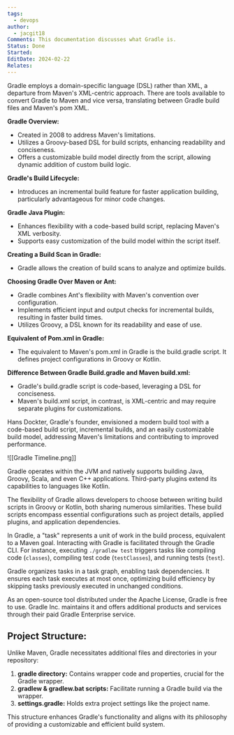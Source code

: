 ```yaml
---
tags:
  - devops
author:
  - jacgit18
Comments: This documentation discusses what Gradle is.
Status: Done
Started: 
EditDate: 2024-02-22
Relates:
---
```

Gradle employs a domain-specific language (DSL) rather than XML, a departure from Maven's XML-centric approach. There are tools available to convert Gradle to Maven and vice versa, translating between Gradle build files and Maven's pom XML.

**Gradle Overview:**
- Created in 2008 to address Maven's limitations.
- Utilizes a Groovy-based DSL for build scripts, enhancing readability and conciseness.
- Offers a customizable build model directly from the script, allowing dynamic addition of custom build logic.

**Gradle's Build Lifecycle:**
- Introduces an incremental build feature for faster application building, particularly advantageous for minor code changes.

**Gradle Java Plugin:**
- Enhances flexibility with a code-based build script, replacing Maven's XML verbosity.
- Supports easy customization of the build model within the script itself.

**Creating a Build Scan in Gradle:**
- Gradle allows the creation of build scans to analyze and optimize builds.

**Choosing Gradle Over Maven or Ant:**
- Gradle combines Ant's flexibility with Maven's convention over configuration.
- Implements efficient input and output checks for incremental builds, resulting in faster build times.
- Utilizes Groovy, a DSL known for its readability and ease of use.

**Equivalent of Pom.xml in Gradle:**
- The equivalent to Maven's pom.xml in Gradle is the build.gradle script. It defines project configurations in Groovy or Kotlin.

**Difference Between Gradle Build.gradle and Maven build.xml:**
- Gradle's build.gradle script is code-based, leveraging a DSL for conciseness.
- Maven's build.xml script, in contrast, is XML-centric and may require separate plugins for customizations.

Hans Dockter, Gradle's founder, envisioned a modern build tool with a code-based build script, incremental builds, and an easily customizable build model, addressing Maven's limitations and contributing to improved performance.

![[Gradle Timeline.png]]

Gradle operates within the JVM and natively supports building Java, Groovy, Scala, and even C++ applications. Third-party plugins extend its capabilities to languages like Kotlin.

The flexibility of Gradle allows developers to choose between writing build scripts in Groovy or Kotlin, both sharing numerous similarities. These build scripts encompass essential configurations such as project details, applied plugins, and application dependencies.

In Gradle, a "task" represents a unit of work in the build process, equivalent to a Maven goal. Interacting with Gradle is facilitated through the Gradle CLI. For instance, executing `./gradlew test` triggers tasks like compiling code (`classes`), compiling test code (`testClasses`), and running tests (`test`).

Gradle organizes tasks in a task graph, enabling task dependencies. It ensures each task executes at most once, optimizing build efficiency by skipping tasks previously executed in unchanged conditions.

As an open-source tool distributed under the Apache License, Gradle is free to use. Gradle Inc. maintains it and offers additional products and services through their paid Gradle Enterprise service.

## Project Structure:

Unlike Maven, Gradle necessitates additional files and directories in your repository:

1. **gradle directory:** Contains wrapper code and properties, crucial for the Gradle wrapper.
2. **gradlew & gradlew.bat scripts:** Facilitate running a Gradle build via the wrapper.
3. **settings.gradle:** Holds extra project settings like the project name.

This structure enhances Gradle's functionality and aligns with its philosophy of providing a customizable and efficient build system.